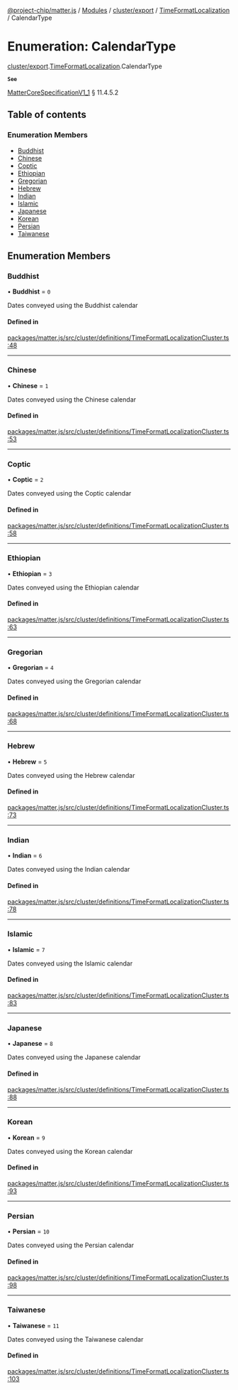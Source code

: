 [@project-chip/matter.js](../README.md) / [Modules](../modules.md) / [cluster/export](../modules/cluster_export.md) / [TimeFormatLocalization](../modules/cluster_export.TimeFormatLocalization.md) / CalendarType

# Enumeration: CalendarType

[cluster/export](../modules/cluster_export.md).[TimeFormatLocalization](../modules/cluster_export.TimeFormatLocalization.md).CalendarType

**`See`**

[MatterCoreSpecificationV1_1](../interfaces/spec_export.MatterCoreSpecificationV1_1.md) § 11.4.5.2

## Table of contents

### Enumeration Members

- [Buddhist](cluster_export.TimeFormatLocalization.CalendarType.md#buddhist)
- [Chinese](cluster_export.TimeFormatLocalization.CalendarType.md#chinese)
- [Coptic](cluster_export.TimeFormatLocalization.CalendarType.md#coptic)
- [Ethiopian](cluster_export.TimeFormatLocalization.CalendarType.md#ethiopian)
- [Gregorian](cluster_export.TimeFormatLocalization.CalendarType.md#gregorian)
- [Hebrew](cluster_export.TimeFormatLocalization.CalendarType.md#hebrew)
- [Indian](cluster_export.TimeFormatLocalization.CalendarType.md#indian)
- [Islamic](cluster_export.TimeFormatLocalization.CalendarType.md#islamic)
- [Japanese](cluster_export.TimeFormatLocalization.CalendarType.md#japanese)
- [Korean](cluster_export.TimeFormatLocalization.CalendarType.md#korean)
- [Persian](cluster_export.TimeFormatLocalization.CalendarType.md#persian)
- [Taiwanese](cluster_export.TimeFormatLocalization.CalendarType.md#taiwanese)

## Enumeration Members

### Buddhist

• **Buddhist** = ``0``

Dates conveyed using the Buddhist calendar

#### Defined in

[packages/matter.js/src/cluster/definitions/TimeFormatLocalizationCluster.ts:48](https://github.com/project-chip/matter.js/blob/16d5b0d/packages/matter.js/src/cluster/definitions/TimeFormatLocalizationCluster.ts#L48)

___

### Chinese

• **Chinese** = ``1``

Dates conveyed using the Chinese calendar

#### Defined in

[packages/matter.js/src/cluster/definitions/TimeFormatLocalizationCluster.ts:53](https://github.com/project-chip/matter.js/blob/16d5b0d/packages/matter.js/src/cluster/definitions/TimeFormatLocalizationCluster.ts#L53)

___

### Coptic

• **Coptic** = ``2``

Dates conveyed using the Coptic calendar

#### Defined in

[packages/matter.js/src/cluster/definitions/TimeFormatLocalizationCluster.ts:58](https://github.com/project-chip/matter.js/blob/16d5b0d/packages/matter.js/src/cluster/definitions/TimeFormatLocalizationCluster.ts#L58)

___

### Ethiopian

• **Ethiopian** = ``3``

Dates conveyed using the Ethiopian calendar

#### Defined in

[packages/matter.js/src/cluster/definitions/TimeFormatLocalizationCluster.ts:63](https://github.com/project-chip/matter.js/blob/16d5b0d/packages/matter.js/src/cluster/definitions/TimeFormatLocalizationCluster.ts#L63)

___

### Gregorian

• **Gregorian** = ``4``

Dates conveyed using the Gregorian calendar

#### Defined in

[packages/matter.js/src/cluster/definitions/TimeFormatLocalizationCluster.ts:68](https://github.com/project-chip/matter.js/blob/16d5b0d/packages/matter.js/src/cluster/definitions/TimeFormatLocalizationCluster.ts#L68)

___

### Hebrew

• **Hebrew** = ``5``

Dates conveyed using the Hebrew calendar

#### Defined in

[packages/matter.js/src/cluster/definitions/TimeFormatLocalizationCluster.ts:73](https://github.com/project-chip/matter.js/blob/16d5b0d/packages/matter.js/src/cluster/definitions/TimeFormatLocalizationCluster.ts#L73)

___

### Indian

• **Indian** = ``6``

Dates conveyed using the Indian calendar

#### Defined in

[packages/matter.js/src/cluster/definitions/TimeFormatLocalizationCluster.ts:78](https://github.com/project-chip/matter.js/blob/16d5b0d/packages/matter.js/src/cluster/definitions/TimeFormatLocalizationCluster.ts#L78)

___

### Islamic

• **Islamic** = ``7``

Dates conveyed using the Islamic calendar

#### Defined in

[packages/matter.js/src/cluster/definitions/TimeFormatLocalizationCluster.ts:83](https://github.com/project-chip/matter.js/blob/16d5b0d/packages/matter.js/src/cluster/definitions/TimeFormatLocalizationCluster.ts#L83)

___

### Japanese

• **Japanese** = ``8``

Dates conveyed using the Japanese calendar

#### Defined in

[packages/matter.js/src/cluster/definitions/TimeFormatLocalizationCluster.ts:88](https://github.com/project-chip/matter.js/blob/16d5b0d/packages/matter.js/src/cluster/definitions/TimeFormatLocalizationCluster.ts#L88)

___

### Korean

• **Korean** = ``9``

Dates conveyed using the Korean calendar

#### Defined in

[packages/matter.js/src/cluster/definitions/TimeFormatLocalizationCluster.ts:93](https://github.com/project-chip/matter.js/blob/16d5b0d/packages/matter.js/src/cluster/definitions/TimeFormatLocalizationCluster.ts#L93)

___

### Persian

• **Persian** = ``10``

Dates conveyed using the Persian calendar

#### Defined in

[packages/matter.js/src/cluster/definitions/TimeFormatLocalizationCluster.ts:98](https://github.com/project-chip/matter.js/blob/16d5b0d/packages/matter.js/src/cluster/definitions/TimeFormatLocalizationCluster.ts#L98)

___

### Taiwanese

• **Taiwanese** = ``11``

Dates conveyed using the Taiwanese calendar

#### Defined in

[packages/matter.js/src/cluster/definitions/TimeFormatLocalizationCluster.ts:103](https://github.com/project-chip/matter.js/blob/16d5b0d/packages/matter.js/src/cluster/definitions/TimeFormatLocalizationCluster.ts#L103)
